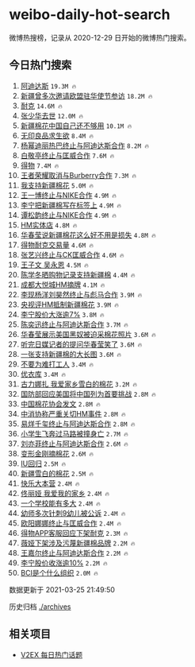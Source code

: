 # weibo-daily-hot-search

微博热搜榜，记录从 2020-12-29 日开始的微博热门搜索。

## 今日热门搜索

<!-- BEGIN -->

1. [阿迪达斯](https://s.weibo.com/weibo?q=%23%E9%98%BF%E8%BF%AA%E8%BE%BE%E6%96%AF%23&Refer=top) `19.3M 🔥`
1. [新疆曾多次邀请欧盟驻华使节参访](https://s.weibo.com/weibo?q=%23%E6%96%B0%E7%96%86%E6%9B%BE%E5%A4%9A%E6%AC%A1%E9%82%80%E8%AF%B7%E6%AC%A7%E7%9B%9F%E9%A9%BB%E5%8D%8E%E4%BD%BF%E8%8A%82%E5%8F%82%E8%AE%BF%23&Refer=top) `18.2M 🔥`
1. [耐克](https://s.weibo.com/weibo?q=%E8%80%90%E5%85%8B&Refer=top) `14.6M 🔥`
1. [张少华去世](https://s.weibo.com/weibo?q=%23%E5%BC%A0%E5%B0%91%E5%8D%8E%E5%8E%BB%E4%B8%96%23&Refer=top) `12.0M 🔥`
1. [新疆棉花中国自己还不够用](https://s.weibo.com/weibo?q=%23%E6%96%B0%E7%96%86%E6%A3%89%E8%8A%B1%E4%B8%AD%E5%9B%BD%E8%87%AA%E5%B7%B1%E8%BF%98%E4%B8%8D%E5%A4%9F%E7%94%A8%23&Refer=top) `10.1M 🔥`
1. [无印良品求生欲](https://s.weibo.com/weibo?q=%23%E6%97%A0%E5%8D%B0%E8%89%AF%E5%93%81%E6%B1%82%E7%94%9F%E6%AC%B2%23&Refer=top) `8.4M 🔥`
1. [杨幂迪丽热巴终止与阿迪达斯合作](https://s.weibo.com/weibo?q=%23%E6%9D%A8%E5%B9%82%E8%BF%AA%E4%B8%BD%E7%83%AD%E5%B7%B4%E7%BB%88%E6%AD%A2%E4%B8%8E%E9%98%BF%E8%BF%AA%E8%BE%BE%E6%96%AF%E5%90%88%E4%BD%9C%23&Refer=top) `8.2M 🔥`
1. [白敬亭终止与匡威合作](https://s.weibo.com/weibo?q=%23%E7%99%BD%E6%95%AC%E4%BA%AD%E7%BB%88%E6%AD%A2%E4%B8%8E%E5%8C%A1%E5%A8%81%E5%90%88%E4%BD%9C%23&Refer=top) `7.6M 🔥`
1. [得物](https://s.weibo.com/weibo?q=%E5%BE%97%E7%89%A9&Refer=top) `7.4M 🔥`
1. [王者荣耀取消与Burberry合作](https://s.weibo.com/weibo?q=%E7%8E%8B%E8%80%85%E8%8D%A3%E8%80%80%E5%8F%96%E6%B6%88%E4%B8%8EBurberry%E5%90%88%E4%BD%9C&Refer=top) `7.3M 🔥`
1. [我支持新疆棉花](https://s.weibo.com/weibo?q=%23%E6%88%91%E6%94%AF%E6%8C%81%E6%96%B0%E7%96%86%E6%A3%89%E8%8A%B1%23&Refer=top) `5.0M 🔥`
1. [王一博终止与NIKE合作](https://s.weibo.com/weibo?q=%23%E7%8E%8B%E4%B8%80%E5%8D%9A%E7%BB%88%E6%AD%A2%E4%B8%8ENIKE%E5%90%88%E4%BD%9C%23&Refer=top) `4.9M 🔥`
1. [李宁把新疆棉写在标签上](https://s.weibo.com/weibo?q=%23%E6%9D%8E%E5%AE%81%E6%8A%8A%E6%96%B0%E7%96%86%E6%A3%89%E5%86%99%E5%9C%A8%E6%A0%87%E7%AD%BE%E4%B8%8A%23&Refer=top) `4.9M 🔥`
1. [谭松韵终止与NIKE合作](https://s.weibo.com/weibo?q=%23%E8%B0%AD%E6%9D%BE%E9%9F%B5%E7%BB%88%E6%AD%A2%E4%B8%8ENIKE%E5%90%88%E4%BD%9C%23&Refer=top) `4.9M 🔥`
1. [HM实体店](https://s.weibo.com/weibo?q=%23HM%E5%AE%9E%E4%BD%93%E5%BA%97%23&Refer=top) `4.8M 🔥`
1. [华春莹说新疆棉花这么好不用是损失](https://s.weibo.com/weibo?q=%23%E5%8D%8E%E6%98%A5%E8%8E%B9%E8%AF%B4%E6%96%B0%E7%96%86%E6%A3%89%E8%8A%B1%E8%BF%99%E4%B9%88%E5%A5%BD%E4%B8%8D%E7%94%A8%E6%98%AF%E6%8D%9F%E5%A4%B1%23&Refer=top) `4.8M 🔥`
1. [得物耐克交易量](https://s.weibo.com/weibo?q=%23%E5%BE%97%E7%89%A9%E8%80%90%E5%85%8B%E4%BA%A4%E6%98%93%E9%87%8F%23&Refer=top) `4.6M 🔥`
1. [张艺兴终止与CK匡威合作](https://s.weibo.com/weibo?q=%23%E5%BC%A0%E8%89%BA%E5%85%B4%E7%BB%88%E6%AD%A2%E4%B8%8ECK%E5%8C%A1%E5%A8%81%E5%90%88%E4%BD%9C%23&Refer=top) `4.6M 🔥`
1. [王子文 吴永恩](https://s.weibo.com/weibo?q=%E7%8E%8B%E5%AD%90%E6%96%87%20%E5%90%B4%E6%B0%B8%E6%81%A9&Refer=top) `4.5M 🔥`
1. [陈学冬晒购物记录支持新疆棉](https://s.weibo.com/weibo?q=%23%E9%99%88%E5%AD%A6%E5%86%AC%E6%99%92%E8%B4%AD%E7%89%A9%E8%AE%B0%E5%BD%95%E6%94%AF%E6%8C%81%E6%96%B0%E7%96%86%E6%A3%89%23&Refer=top) `4.4M 🔥`
1. [成都大悦城HM摘牌](https://s.weibo.com/weibo?q=%23%E6%88%90%E9%83%BD%E5%A4%A7%E6%82%A6%E5%9F%8EHM%E6%91%98%E7%89%8C%23&Refer=top) `4.1M 🔥`
1. [李现杨洋刘昊然终止与彪马合作](https://s.weibo.com/weibo?q=%23%E6%9D%8E%E7%8E%B0%E6%9D%A8%E6%B4%8B%E5%88%98%E6%98%8A%E7%84%B6%E7%BB%88%E6%AD%A2%E4%B8%8E%E5%BD%AA%E9%A9%AC%E5%90%88%E4%BD%9C%23&Refer=top) `3.9M 🔥`
1. [央视评HM抵制新疆棉花](https://s.weibo.com/weibo?q=%23%E5%A4%AE%E8%A7%86%E8%AF%84HM%E6%8A%B5%E5%88%B6%E6%96%B0%E7%96%86%E6%A3%89%E8%8A%B1%23&Refer=top) `3.9M 🔥`
1. [李宁股价大涨逾7%](https://s.weibo.com/weibo?q=%23%E6%9D%8E%E5%AE%81%E8%82%A1%E4%BB%B7%E5%A4%A7%E6%B6%A8%E9%80%BE7%25%23&Refer=top) `3.8M 🔥`
1. [陈奕迅终止与阿迪达斯合作](https://s.weibo.com/weibo?q=%23%E9%99%88%E5%A5%95%E8%BF%85%E7%BB%88%E6%AD%A2%E4%B8%8E%E9%98%BF%E8%BF%AA%E8%BE%BE%E6%96%AF%E5%90%88%E4%BD%9C%23&Refer=top) `3.7M 🔥`
1. [华春莹展示美国黑奴被迫采棉花照片](https://s.weibo.com/weibo?q=%23%E5%8D%8E%E6%98%A5%E8%8E%B9%E5%B1%95%E7%A4%BA%E7%BE%8E%E5%9B%BD%E9%BB%91%E5%A5%B4%E8%A2%AB%E8%BF%AB%E9%87%87%E6%A3%89%E8%8A%B1%E7%85%A7%E7%89%87%23&Refer=top) `3.6M 🔥`
1. [听完日媒记者的提问华春莹笑了](https://s.weibo.com/weibo?q=%23%E5%90%AC%E5%AE%8C%E6%97%A5%E5%AA%92%E8%AE%B0%E8%80%85%E7%9A%84%E6%8F%90%E9%97%AE%E5%8D%8E%E6%98%A5%E8%8E%B9%E7%AC%91%E4%BA%86%23&Refer=top) `3.6M 🔥`
1. [一张支持新疆棉的大长图](https://s.weibo.com/weibo?q=%23%E4%B8%80%E5%BC%A0%E6%94%AF%E6%8C%81%E6%96%B0%E7%96%86%E6%A3%89%E7%9A%84%E5%A4%A7%E9%95%BF%E5%9B%BE%23&Refer=top) `3.6M 🔥`
1. [不要为难打工人](https://s.weibo.com/weibo?q=%23%E4%B8%8D%E8%A6%81%E4%B8%BA%E9%9A%BE%E6%89%93%E5%B7%A5%E4%BA%BA%23&Refer=top) `3.4M 🔥`
1. [优衣库](https://s.weibo.com/weibo?q=%E4%BC%98%E8%A1%A3%E5%BA%93&Refer=top) `3.4M 🔥`
1. [古力娜扎 我爱家乡雪白的棉花](https://s.weibo.com/weibo?q=%E5%8F%A4%E5%8A%9B%E5%A8%9C%E6%89%8E%20%E6%88%91%E7%88%B1%E5%AE%B6%E4%B9%A1%E9%9B%AA%E7%99%BD%E7%9A%84%E6%A3%89%E8%8A%B1&Refer=top) `3.2M 🔥`
1. [国防部回应美国将中国列为首要挑战](https://s.weibo.com/weibo?q=%23%E5%9B%BD%E9%98%B2%E9%83%A8%E5%9B%9E%E5%BA%94%E7%BE%8E%E5%9B%BD%E5%B0%86%E4%B8%AD%E5%9B%BD%E5%88%97%E4%B8%BA%E9%A6%96%E8%A6%81%E6%8C%91%E6%88%98%23&Refer=top) `2.8M 🔥`
1. [中国棉花协会发文](https://s.weibo.com/weibo?q=%23%E4%B8%AD%E5%9B%BD%E6%A3%89%E8%8A%B1%E5%8D%8F%E4%BC%9A%E5%8F%91%E6%96%87%23&Refer=top) `2.8M 🔥`
1. [中消协称严重关切HM事件](https://s.weibo.com/weibo?q=%23%E4%B8%AD%E6%B6%88%E5%8D%8F%E7%A7%B0%E4%B8%A5%E9%87%8D%E5%85%B3%E5%88%87HM%E4%BA%8B%E4%BB%B6%23&Refer=top) `2.8M 🔥`
1. [易烊千玺终止与阿迪达斯合作](https://s.weibo.com/weibo?q=%23%E6%98%93%E7%83%8A%E5%8D%83%E7%8E%BA%E7%BB%88%E6%AD%A2%E4%B8%8E%E9%98%BF%E8%BF%AA%E8%BE%BE%E6%96%AF%E5%90%88%E4%BD%9C%23&Refer=top) `2.8M 🔥`
1. [小学生飞奔过马路被撞身亡](https://s.weibo.com/weibo?q=%23%E5%B0%8F%E5%AD%A6%E7%94%9F%E9%A3%9E%E5%A5%94%E8%BF%87%E9%A9%AC%E8%B7%AF%E8%A2%AB%E6%92%9E%E8%BA%AB%E4%BA%A1%23&Refer=top) `2.7M 🔥`
1. [刘亦菲终止与阿迪达斯合作](https://s.weibo.com/weibo?q=%23%E5%88%98%E4%BA%A6%E8%8F%B2%E7%BB%88%E6%AD%A2%E4%B8%8E%E9%98%BF%E8%BF%AA%E8%BE%BE%E6%96%AF%E5%90%88%E4%BD%9C%23&Refer=top) `2.6M 🔥`
1. [变形金刚摘棉花](https://s.weibo.com/weibo?q=%23%E5%8F%98%E5%BD%A2%E9%87%91%E5%88%9A%E6%91%98%E6%A3%89%E8%8A%B1%23&Refer=top) `2.6M 🔥`
1. [IU回归](https://s.weibo.com/weibo?q=IU%E5%9B%9E%E5%BD%92&Refer=top) `2.5M 🔥`
1. [新疆雪白的棉花](https://s.weibo.com/weibo?q=%23%E6%96%B0%E7%96%86%E9%9B%AA%E7%99%BD%E7%9A%84%E6%A3%89%E8%8A%B1%23&Refer=top) `2.5M 🔥`
1. [快乐大本营](https://s.weibo.com/weibo?q=%E5%BF%AB%E4%B9%90%E5%A4%A7%E6%9C%AC%E8%90%A5&Refer=top) `2.4M 🔥`
1. [佟丽娅 我爱我的家乡](https://s.weibo.com/weibo?q=%E4%BD%9F%E4%B8%BD%E5%A8%85%20%E6%88%91%E7%88%B1%E6%88%91%E7%9A%84%E5%AE%B6%E4%B9%A1&Refer=top) `2.4M 🔥`
1. [一个学校能有多大](https://s.weibo.com/weibo?q=%23%E4%B8%80%E4%B8%AA%E5%AD%A6%E6%A0%A1%E8%83%BD%E6%9C%89%E5%A4%9A%E5%A4%A7%23&Refer=top) `2.4M 🔥`
1. [幼师多次针刺9幼儿被公诉](https://s.weibo.com/weibo?q=%E5%B9%BC%E5%B8%88%E5%A4%9A%E6%AC%A1%E9%92%88%E5%88%BA9%E5%B9%BC%E5%84%BF%E8%A2%AB%E5%85%AC%E8%AF%89&Refer=top) `2.4M 🔥`
1. [欧阳娜娜终止与匡威合作](https://s.weibo.com/weibo?q=%E6%AC%A7%E9%98%B3%E5%A8%9C%E5%A8%9C%E7%BB%88%E6%AD%A2%E4%B8%8E%E5%8C%A1%E5%A8%81%E5%90%88%E4%BD%9C&Refer=top) `2.4M 🔥`
1. [得物APP客服回应下架耐克](https://s.weibo.com/weibo?q=%23%E5%BE%97%E7%89%A9APP%E5%AE%A2%E6%9C%8D%E5%9B%9E%E5%BA%94%E4%B8%8B%E6%9E%B6%E8%80%90%E5%85%8B%23&Refer=top) `2.3M 🔥`
1. [薇娅下架涉及污蔑新疆棉品牌](https://s.weibo.com/weibo?q=%23%E8%96%87%E5%A8%85%E4%B8%8B%E6%9E%B6%E6%B6%89%E5%8F%8A%E6%B1%A1%E8%94%91%E6%96%B0%E7%96%86%E6%A3%89%E5%93%81%E7%89%8C%23&Refer=top) `2.2M 🔥`
1. [王嘉尔终止与阿迪达斯合作](https://s.weibo.com/weibo?q=%23%E7%8E%8B%E5%98%89%E5%B0%94%E7%BB%88%E6%AD%A2%E4%B8%8E%E9%98%BF%E8%BF%AA%E8%BE%BE%E6%96%AF%E5%90%88%E4%BD%9C%23&Refer=top) `2.2M 🔥`
1. [李宁股价收涨逾10%](https://s.weibo.com/weibo?q=%23%E6%9D%8E%E5%AE%81%E8%82%A1%E4%BB%B7%E6%94%B6%E6%B6%A8%E9%80%BE10%25%23&Refer=top) `2.2M 🔥`
1. [BCI是个什么组织](https://s.weibo.com/weibo?q=BCI%E6%98%AF%E4%B8%AA%E4%BB%80%E4%B9%88%E7%BB%84%E7%BB%87&Refer=top) `2.0M 🔥`

数据更新于 2021-03-25 21:49:50

<!-- END -->

历史归档 [./archives](./archives)

## 相关项目

- [V2EX 每日热门话题](https://github.com/boojack/v2ex-daily-hot-topic)
